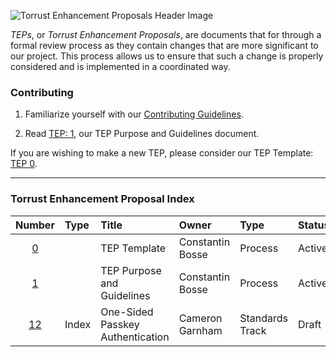 ![Torrust Enhancement Proposals Header Image](img/2022_08_19-Torrust_Enhancement_Proposals.png)

_TEPs_, or _Torrust Enhancement Proposals_, are documents that for through a formal review process as they contain changes that are more significant to our project. This process allows us to ensure that such a change is properly considered and is implemented in a coordinated way.

### Contributing

1. Familiarize yourself with our [Contributing Guidelines](/Contributing-Guidelines.md).

2. Read [TEP: 1](/TEP-0001.md), our TEP Purpose and Guidelines document.

If you are wishing to make a new TEP, please consider our TEP Template: [TEP 0](/TEP-0000.md).

---

### Torrust Enhancement Proposal Index

|Number|Type|Title|Owner|Type|Status|
|:-:|:-|:-|:-|:-|:-|
|[0](/TEP-0000.md)||TEP Template|Constantin Bosse|Process|Active|
|[1](/TEP-0001.md)||TEP Purpose and Guidelines|Constantin Bosse|Process|Active|
|[12](/TEP-0012.md)|Index|One-Sided Passkey Authentication|Cameron Garnham|Standards Track|Draft|
